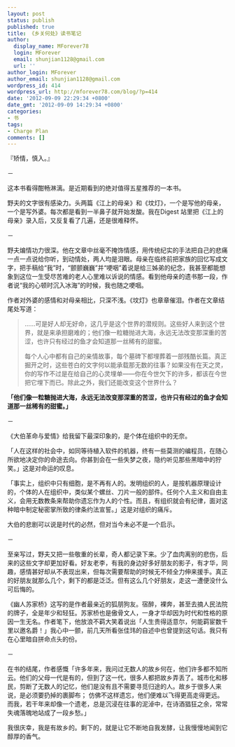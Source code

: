```yaml
---
layout: post
status: publish
published: true
title: 《乡关何处》读书笔记
author:
  display_name: MForever78
  login: MForever
  email: shunjian1128@gmail.com
  url: ''
author_login: MForever
author_email: shunjian1128@gmail.com
wordpress_id: 414
wordpress_url: http://mforever78.com/blog/?p=414
date: '2012-09-09 22:29:34 +0800'
date_gmt: '2012-09-09 14:29:34 +0800'
categories:
- 书
tags:
- Charge Plan
comments: []
---
```


<p>『矫情，慎入。』</p>
<p>－</p>
<p>这本书看得酣畅淋漓。是近期看到的绝对值得五星推荐的一本书。</p>
<p>野夫的文字很有感染力。头两篇《江上的母亲》和《坟灯》，一个是写他的母亲，一个是写外婆。每次都是看到一半鼻子就开始发酸。我在Digest 站里把《江上的母亲》录入后，又反复看了几遍，还是很难释怀。</p>
<p>－</p>
<p>野夫煸情功力很深。他在文章中丝毫不掩饰情感，用传统纪实的手法把自己的悲痛一点一点说给你听，到动情处，两人均是泪眼。母亲在临终前把家族的回忆写成文字，把手稿给“我”时，“颤颤巍巍”并“哽咽”着说是给三姊弟的纪念，我甚至都能想象到这位一生受尽苦难的老人心里难以诉说的情感。看到他母亲的遗书那一段，作者说“我的心顿时沉入冰海”的时候，我也随之哽咽。</p>
<p>作者对外婆的感情和对母亲相比，只深不浅。《坟灯》也章章催泪。作者在文章结尾处写道：</p>
<blockquote><p>……可是好人却无好命，这几乎是这个世界的潜规则。这些好人来到这个世界，就是来承担磨难的；他们像一粒糖抛进大海，永远无法改变那深重的苦涩，也许只有经过的鱼才会知道那一丝稀有的甜蜜。</p>
<p>每个人心中都有自己的亲情故事，每个墓碑下都埋葬着一部残酷长篇。真正掘开之时，这些苍白的文字何以能承载那无数的往事？如果没有在天之灵，你的写作不过是在给自己的心灵埋单——你在今世欠下的许多，都该在今世把它埋下而已。除此之外，我们还能改变这个世界什么？</p></blockquote>
<p><strong>「他们像一粒糖抛进大海，永远无法改变那深重的苦涩，也许只有经过的鱼才会知道那一丝稀有的甜蜜。」</strong></p>
<p>－</p>
<p>《大伯革命与爱情》给我留下最深印象的，是个体在组织中的无奈。</p>
<p>「人在这样的社会中，如同等待植入软件的机器，终有一些莫测的编程员，在随心所欲地决定你的命途去向。你甚到会在一些失梦之夜，隐约听见那些黑暗中的狞笑。」这是对命运的叹息。</p>
<p>「事实上，组织中只有细胞，是不再有人的。发明组织的人，是按机器原理设计的，个体的人在组织中，类似某个螺丝、刀片一般的部件。任何个人主义和自由主义，会用无数教条来帮助你遗忘作为人的个性。而且，有组织就会有纪律，面对这种暗中制定秘密掌所致的律条约法宣誓。」这是对组织的痛斥。</p>
<p>大伯的悲剧可以说是时代的必然，但对当今未必不是一个启示。</p>
<p>－</p>
<p>至亲写过，野夫又把一些敬重的长辈，奇人都记录下来。少了血肉离别的悲伤，后来的这些文字却更加好看。好友老李，有我的身边好多好朋友的影子，有才华，同趣，感情甚好却从不表现出来，但每次需要帮助的时候无不倾全力伸来援手。真正的好朋友就那么几个，剩下的都是泛泛。但有这么几个好朋友，走这一遭便没什么可后悔的。</p>
<p>《幽人苏家桥》这写的是作者最亲近的狐朋狗友。宿醉，裸奔，甚至去摘人民法院的牌子，全是年少和轻狂。苏家桥也是傲骨文人，一身才华却因为时代和性格的原因一生无名。作者笔下，他放浪不羁大笑着说出「人生贵得适意尔，何能羁宦数千里以邀名爵！」我心中一颤，前几天所看张佳玮的自述中也曾提到这句话。我只有在心里暗自拼命点头的份。</p>
<p>－</p>
<p>在书的结尾，作者感慨「许多年来，我问过无数人的故乡何在，他们许多都不知所云。他们的父母一代是有的，但到了这一代，很多人都把故乡弄丢了。城市化和移民，剪断了无数人的记忆，他们是没有且不需要寻觅归途的人。故乡于很多人来说，是必须要扔掉的裹脚布； 仿佛不这样遗忘，他们便难以飞得更高走得更远。而我，若干年来却像一个遗老，总是沉浸在往事的泥淖中，在诗酒猖狂之余，常常失魂落魄地站成了一段乡愁。」</p>
<p>我很庆幸，我是有故乡的。剩下的，就是让它不断地自我发酵，让我慢慢地闻到它醇厚的香气。</p>

